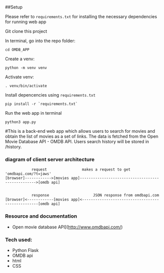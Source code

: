 ##Setup

Please refer to `requirements.txt` for installing the necessary dependencies for running web app

Git clone this project

In terminal, go into the repo folder:

```
cd OMDB_APP
```

Create a venv:

```
python -m venv venv
```

Activate venv:

```
. venv/bin/activate
```

Install depencencies using `requirements.txt`

```
pip install -r `requirements.txt`
```

Run the web app in terminal

```
python3 app.py
```

#This is a back-end web app which allows users to search for movies and obtain the list of movies as a set of links. The data is fetched from the Open Movie Database API - OMDB API. Users search history will be stored in /history.

### diagram of client server architecture

```
            request                makes a request to get 'omdbapi.com/?t=jaws'
[browser]------------>[movies app]-------------------------------------------------->[omdb api]


            response                    JSON response from omdbapi.com
[browser]<------------[movies app]<--------------------------------------------------[omdb api]
```

### Resource and documentation

-    Open movie database API](http://www.omdbapi.com/)

### Tech used:

-    Python Flask
-    OMDB api
-    html
-    CSS
